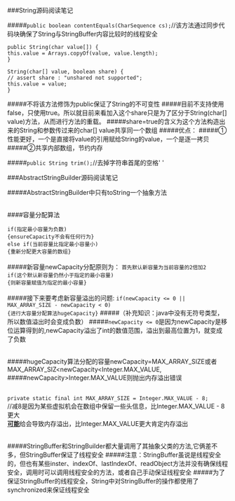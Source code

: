 ###String源码阅读笔记

#####`public boolean contentEquals(CharSequence cs);`//该方法通过同步代码块确保了String与StringBuffer内容比较时的线程安全

`public String(char value[]) {`<br>
         `this.value = Arrays.copyOf(value, value.length);`<br>
`}`

`String(char[] value, boolean share) {`<br>
        `// assert share : "unshared not supported";`<br>
        `this.value = value;`<br>
`}`

#####不将该方法修饰为public保证了String的不可变性
#####目前不支持使用false，只使用true。所以就目前来看加入这个share只是为了区分于String(char[] value)方法，从而进行方法的重载。
#####share=true的含义为这个方法构造出来的String和参数传过来的char[] value共享同一个数组
#####优点：
#####①性能更好，一个是直接将value的引用赋给String的value，一个是逐一拷贝
#####②共享内部数组，节约内存

#####`public String trim();`//去掉字符串首尾的空格' '

###AbstractStringBuilder源码阅读笔记

#####AbstractStringBuilder中只有toString一个抽象方法<br><br>

####容量分配算法

`if(指定最小容量为负数)`<br>
`{ensureCapacity不会有任何行为}`<br>
`else if(当前容量比指定最小容量小)`<br>
`{重新分配更大容量的数组}`
<br><br>
#####新容量newCapacity分配原则为：
`首先默认新容量为当前容量的2倍加2`<br>
`if(这个默认新容量仍然小于指定的最小容量)`<br>
`{则新容量赋值为指定的最小容量}`
<br><br>
#####接下来要考虑新容量溢出的问题:
`if(newCapacity <= 0 || MAX_ARRAY_SIZE - newCapacity < 0)`<br>
`{进行大容量分配算法hugeCapacity}`
#####（补充知识：java中没有无符号类型，所以数值溢出时会变成负数）
#####`newCapacity <= 0`是因为newCapacity是移位运算得到的,newCapacity溢出了int的数值范围，溢出到最高位置为1，就变成了负数<br><br>

#####hugeCapacity算法分配的容量newCapacity=MAX_ARRAY_SIZE或者MAX_ARRAY_SIZ<newCapacity<Integer.MAX_VALUE,
#####newCapacity>Integer.MAX_VALUE则抛出内存溢出错误<br><br>

`private static final int MAX_ARRAY_SIZE = Integer.MAX_VALUE - 8;`<br>
//减8是因为某些虚拟机会在数组中保留一些头信息，比Integer.MAX_VALUE - 8更大<br>
<u>**可能**</u>给会导致内存溢出，比Integer.MAX_VALUE更大肯定内存溢出
<br><br>

#####StringBuffer和StringBuilder都大量调用了其抽象父类的方法,它俩差不多，但StringBuffer保证了线程安全
#####注意：StringBuffer虽说是线程安全的，但也有某些inster、indexOf、lastIndexOf、readObject方法并没有确保线程安全，调用时可以调用线程安全的方法，或者自己手动保证线程安全
#####为了保证StringBuffer的线程安全，String中对StringBuffer的操作都使用了synchronized来保证线程安全